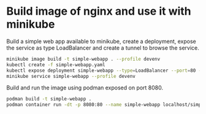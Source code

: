 # Build image of nginx and use it with minikube

Build a simple web app available to minikube, create a deployment, expose the service as type LoadBalancer and create a tunnel to browse the service.

```bash
minikube image build -t simple-webapp . --profile devenv
kubectl create -f simple-webapp.yaml
kubectl expose deployment simple-webapp --type=LoadBalancer --port=80 --target-port=80
minikube service simple-webapp --profile devenv
```

Build and run the image using podman exposed on port 8080.

```bash
podman build -t simple-webapp .
podman container run -dt -p 8080:80 --name simple-webapp localhost/simple-webapp
```